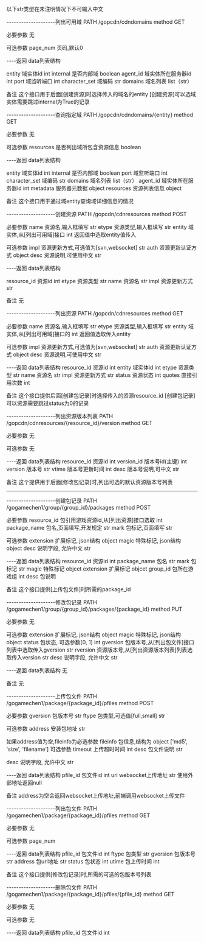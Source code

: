 以下str类型在未注明情况下不可输入中文


--------------------列出可用域
PATH      /gopcdn/cdndomains
method    GET

必要参数
无

可选参数
page_num	    页码,默认0


----返回
data列表结构

entity          域实体id                     int
internal        是否内部域                   boolean
agent_id        域实体所在服务器id           int
port            域监听端口                   int
character_set   域编码                       str
domains         域名列表                     list（str）

备注
这个接口用于后面[创建资源]时选择传入的域名的entity
[创建资源]可以选域实体需要跳过internal为True的记录



--------------------查询指定域
PATH      /gopcdn/cdndomains/{entity}
method    GET

必要参数
无

可选参数
resources	    是否列出域所包含资源信息			boolean


----返回
data列表结构

entity          域实体id                     int
internal        是否内部域                   boolean
port            域监听端口                   int
character_set   域编码                       str
domains         域名列表                     list（str）
agent_id        域实体所在服务器id           int
metadata        服务器元数据                 object
resources       资源列表信息                 object


备注
这个接口用于通过域entity查询域详细信息的情况




--------------------创建资源
PATH      /gopcdn/cdnresources
method    POST

必要参数
name			资源名,输入框填写                    str
etype			资源类型,输入框填写				    str
entity          域实体,从[列出可用域]接口            int
                返回值中选取entity值传入

可选参数
impl            资源更新方式,可选值为[svn,websocket]  str
auth            资源更新认证方式                      object
desc            资源说明,可使用中文                   str


----返回
data列表结构

resource_id          资源id              int
etype                资源类型            str
name                 资源名              str
impl                 资源更新方式        str


备注
无




--------------------列出资源
PATH      /gopcdn/cdnresources
method    GET

必要参数
name			资源名,输入框填写                    str
etype			资源类型,输入框填写				    str
entity          域实体,从[列出可用域]接口的          int
                返回值选取传入entity


可选参数
impl            资源更新方式,可选值为[svn,websocket]  str
auth            资源更新认证方式                      object
desc            资源说明,可使用中文                   str


----返回
data列表结构
resource_id          资源id              int
entity               域实体id            int
etype                资源类型            str
name                 资源名              str
impl                 资源更新方式        str
status               资源状态            int
quotes               直接引用次数        int


备注
这个接口提供后面[创建包记录]时选择传入的资源resource_id
[创建包记录]可以资源需要跳过status为0的记录





--------------------列出资源版本列表
PATH      /gopcdn/cdnresources/{resource_id}/version
method    GET

必要参数
无


可选参数
无


----返回
data列表结构
resource_id          资源id               int
version_id           版本号id(主键)       int
version              版本号               str
vtime                版本号更新时间       int
desc                 版本号说明,可中文    str



备注
这个提供用于后面[修改包记录]时,列出可选的默认资源版本号列表






--------------------------------------------------------------------------------





--------------------创建包记录
PATH      /gogamechen1/group/{group_id}/packages
method    POST

必要参数
resource_id    包引用游戏资源id,从[列出资源]接口选取          int
package_name   包名,页面填写,开发规定                        str
mark	       包标记,页面填写                               str

可选参数
extension      扩展标记, json结构                            object
magic          特殊标记, json结构                            object
desc           说明字段, 允许中文                            str


----返回
data列表结构
resource_id                资源id              int
package_name               包名                str
mark                       包标记              str
magic                      特殊标记            objcet
extension                  扩展标记            objcet
group_id                   包所在游戏组        int
desc                       包说明


备注
这个接口提供[上传包文件]时所需的package_id



--------------------修改包记录
PATH      /gogamechen1/group/{group_id}/packages/{package_id}
method    PUT

必要参数
无

可选参数
extension      扩展标记, json结构                                 object
magic          特殊标记, json结构                                 object
status         包状态, 可选参数[0, 1]                             int
gversion       包版本号,从[列出包文件]接口列表中选取传入gversion   str
rversion       资源版本号,从[列出资源版本列表]列表选取传入version  str
desc           说明字段, 允许中文                                 str


----返回
data列表结构
无


备注
无




--------------------上传包文件
PATH      /gogamechen1/package/{package_id}/pfiles
method    POST

必要参数
gversion      包版本号                                  str
ftype         包类型,可选值[full,small]                 str


可选参数
address       安装包地址                               str

如果address值为空,fileinfo为必选参数
fileinfo      包信息,结构为                            object
              ['md5', 'size', 'filename']
可选参数
timeout       上传超时时间                             int
desc          包文件说明                               str


desc           说明字段, 允许中文                            str


----返回
data列表结构
pfile_id                包文件id                       int
uri                     websocket上传地址              str
                        使用外部地址返回null

备注
address为空会返回websocket上传地址,前端调用websocket上传文件




--------------------列出包文件
PATH      /gogamechen1/package/{package_id}/pfiles
method    GET


必要参数
无

可选参数
page_num



----返回
data列表结构
pfile_id                包文件id              int
ftype                   包类型                str
gversion                包版本号              str
address                 包url地址             str
status                  包状态                int
utime                   包上传时间            int



备注
这个接口提供[修改包记录]时,所需的可选的包版本号列表



--------------------删除包文件
PATH      /gogamechen1/package/{package_id}/pfiles/{pfile_id}
method    GET


必要参数
无

可选参数
无



----返回
data列表结构
pfile_id                包文件id              int